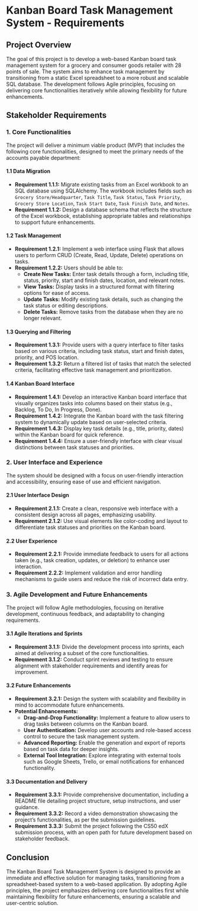 # Kanban Board Task Management System - Requirements

## Project Overview

The goal of this project is to develop a web-based Kanban board task management system for a grocery and consumer goods retailer with 28 points of sale. The system aims to enhance task management by transitioning from a static Excel spreadsheet to a more robust and scalable SQL database. The development follows Agile principles, focusing on delivering core functionalities iteratively while allowing flexibility for future enhancements.

## Stakeholder Requirements

### 1. Core Functionalities

The project will deliver a minimum viable product (MVP) that includes the following core functionalities, designed to meet the primary needs of the accounts payable department:

#### 1.1 Data Migration
- **Requirement 1.1.1:** Migrate existing tasks from an Excel workbook to an SQL database using SQLAlchemy. The workbook includes fields such as `Grocery Store/Headquarter`, `Task Title`, `Task Status`, `Task Priority`, `Grocery Store Location`, `Task Start Date`, `Task Finish Date`, and `Notes`.
- **Requirement 1.1.2:** Design a database schema that reflects the structure of the Excel workbook, establishing appropriate tables and relationships to support future enhancements.

#### 1.2 Task Management
- **Requirement 1.2.1:** Implement a web interface using Flask that allows users to perform CRUD (Create, Read, Update, Delete) operations on tasks.
- **Requirement 1.2.2:** Users should be able to:
  - **Create New Tasks:** Enter task details through a form, including title, status, priority, start and finish dates, location, and relevant notes.
  - **View Tasks:** Display tasks in a structured format with filtering options for ease of access.
  - **Update Tasks:** Modify existing task details, such as changing the task status or editing descriptions.
  - **Delete Tasks:** Remove tasks from the database when they are no longer relevant.

#### 1.3 Querying and Filtering
- **Requirement 1.3.1:** Provide users with a query interface to filter tasks based on various criteria, including task status, start and finish dates, priority, and POS location.
- **Requirement 1.3.2:** Return a filtered list of tasks that match the selected criteria, facilitating effective task management and prioritization.

#### 1.4 Kanban Board Interface
- **Requirement 1.4.1:** Develop an interactive Kanban board interface that visually organizes tasks into columns based on their status (e.g., Backlog, To Do, In Progress, Done).
- **Requirement 1.4.2:** Integrate the Kanban board with the task filtering system to dynamically update based on user-selected criteria.
- **Requirement 1.4.3:** Display key task details (e.g., title, priority, dates) within the Kanban board for quick reference.
- **Requirement 1.4.4:** Ensure a user-friendly interface with clear visual distinctions between task statuses and priorities.

### 2. User Interface and Experience

The system should be designed with a focus on user-friendly interaction and accessibility, ensuring ease of use and efficient navigation.

#### 2.1 User Interface Design
- **Requirement 2.1.1:** Create a clean, responsive web interface with a consistent design across all pages, emphasizing usability.
- **Requirement 2.1.2:** Use visual elements like color-coding and layout to differentiate task statuses and priorities on the Kanban board.

#### 2.2 User Experience
- **Requirement 2.2.1:** Provide immediate feedback to users for all actions taken (e.g., task creation, updates, or deletion) to enhance user interaction.
- **Requirement 2.2.2:** Implement validation and error handling mechanisms to guide users and reduce the risk of incorrect data entry.

### 3. Agile Development and Future Enhancements

The project will follow Agile methodologies, focusing on iterative development, continuous feedback, and adaptability to changing requirements.

#### 3.1 Agile Iterations and Sprints
- **Requirement 3.1.1:** Divide the development process into sprints, each aimed at delivering a subset of the core functionalities.
- **Requirement 3.1.2:** Conduct sprint reviews and testing to ensure alignment with stakeholder requirements and identify areas for improvement.

#### 3.2 Future Enhancements
- **Requirement 3.2.1:** Design the system with scalability and flexibility in mind to accommodate future enhancements.
- **Potential Enhancements:**
  - **Drag-and-Drop Functionality:** Implement a feature to allow users to drag tasks between columns on the Kanban board.
  - **User Authentication:** Develop user accounts and role-based access control to secure the task management system.
  - **Advanced Reporting:** Enable the generation and export of reports based on task data for deeper insights.
  - **External Tool Integration:** Explore integrating with external tools such as Google Sheets, Trello, or email notifications for enhanced functionality.

#### 3.3 Documentation and Delivery
- **Requirement 3.3.1:** Provide comprehensive documentation, including a README file detailing project structure, setup instructions, and user guidance.
- **Requirement 3.3.2:** Record a video demonstration showcasing the project’s functionalities, as per the submission guidelines.
- **Requirement 3.3.3:** Submit the project following the CS50 edX submission process, with an open path for future development based on stakeholder feedback.

## Conclusion

The Kanban Board Task Management System is designed to provide an immediate and effective solution for managing tasks, transitioning from a spreadsheet-based system to a web-based application. By adopting Agile principles, the project emphasizes delivering core functionalities first while maintaining flexibility for future enhancements, ensuring a scalable and user-centric solution.
